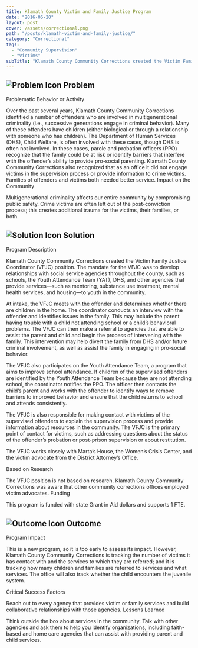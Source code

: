 ```yaml
---
title: Klamath County Victim and Family Justice Program
date: "2016-06-20"
layout: post
cover: /assets/correctional.png
path: "/posts/klamath-victim-and-family-justice/"
category: "Correctional"
tags:
  - "Community Supervision"
  - "Victims"
subTitle: "Klamath County Community Corrections created the Victim Family Justice Coordinator (VFJC) position."
---
```

## ![Problem Icon](https://github.com/google/material-design-icons/raw/master/alert/1x_web/ic_error_outline_black_48dp.png "Problem") Problem

Problematic Behavior or Activity

Over the past several years, Klamath County Community Corrections identified a number of offenders who are involved in multigenerational criminality (i.e., successive generations engage in criminal behavior). Many of these offenders have children (either biological or through a relationship with someone who has children). The Department of Human Services (DHS), Child Welfare, is often involved with these cases, though DHS is often not involved. In these cases, parole and probation officers (PPO) recognize that the family could be at risk or identify barriers that interfere with the offender’s ability to provide pro-social parenting. Klamath County Community Corrections also recognized that as an office it did not engage victims in the supervision process or provide information to crime victims. Families of offenders and victims both needed better service.
Impact on the Community

Multigenerational criminality affects our entire community by compromising public safety. Crime victims are often left out of the post-conviction process; this creates additional trauma for the victims, their families, or both.
## ![Solution Icon](https://github.com/google/material-design-icons/raw/master/action/1x_web/ic_lightbulb_outline_black_48dp.png "Solution") Solution
Program Description

Klamath County Community Corrections created the Victim Family Justice Coordinator (VFJC) position. The mandate for the VFJC was to develop relationships with social service agencies throughout the county, such as schools, the Youth Attendance Team (YAT), DHS, and other agencies that provide services—such as mentoring, substance use treatment, mental health services, and housing—to youth in the community.

At intake, the VFJC meets with the offender and determines whether there are children in the home. The coordinator conducts an interview with the offender and identifies issues in the family. This may include the parent having trouble with a child not attending school or a child’s behavioral problems. The VFJC can then make a referral to agencies that are able to assist the parent and child and begin the process of intervening with the family. This intervention may help divert the family from DHS and/or future criminal involvement, as well as assist the family in engaging in pro-social behavior.

The VFJC also participates on the Youth Attendance Team, a program that aims to improve school attendance. If children of the supervised offenders are identified by the Youth Attendance Team because they are not attending school, the coordinator notifies the PPO. The officer then contacts the child’s parent and works with the offender to identify ways to remove barriers to improved behavior and ensure that the child returns to school and attends consistently.

The VFJC is also responsible for making contact with victims of the supervised offenders to explain the supervision process and provide information about resources in the community. The VFJC is the primary point of contact for victims, such as addressing questions about the status of the offender’s probation or post-prison supervision or about restitution.

The VFJC works closely with Marta’s House, the Women’s Crisis Center, and the victim advocate from the District Attorney’s Office.

Based on Research

The VFJC position is not based on research. Klamath County Community Corrections was aware that other community corrections offices employed victim advocates.
Funding

This program is funded with state Grant in Aid dollars and supports 1 FTE.
## ![Outcome Icon](https://github.com/google/material-design-icons/raw/master/action/1x_web/ic_view_list_black_48dp.png "Outcome") Outcome
Program Impact

This is a new program, so it is too early to assess its impact. However, Klamath County Community Corrections is tracking the number of victims it has contact with and the services to which they are referred; and it is tracking how many children and families are referred to services and what services. The office will also track whether the child encounters the juvenile system.

Critical Success Factors

Reach out to every agency that provides victim or family services and build collaborative relationships with those agencies.
Lessons Learned

Think outside the box about services in the community. Talk with other agencies and ask them to help you identify organizations, including faith-based and home care agencies that can assist with providing parent and child services.